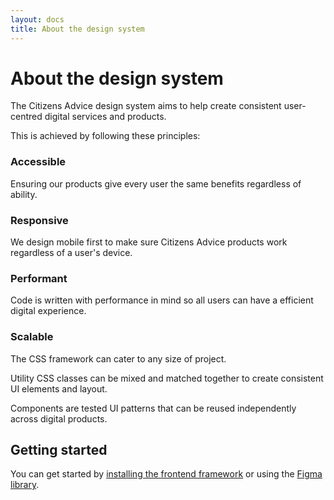 ```yaml
---
layout: docs
title: About the design system
---
```


# About the design system

The Citizens Advice design system aims to help create consistent user-centred digital services and products.

This is achieved by following these principles:

### Accessible

Ensuring our products give every user the same benefits regardless of ability.

### Responsive

We design mobile first to make sure Citizens Advice products work regardless of a user's device.

### Performant

Code is written with performance in mind so all users can have a efficient digital experience.

### Scalable

The CSS framework can cater to any size of project.

Utility CSS classes can be mixed and matched together to create consistent UI elements and layout.

Components are tested UI patterns that can be reused independently across digital products.

## Getting started

You can get started by [installing the frontend framework](installation) or using the [Figma library](figma-library).
